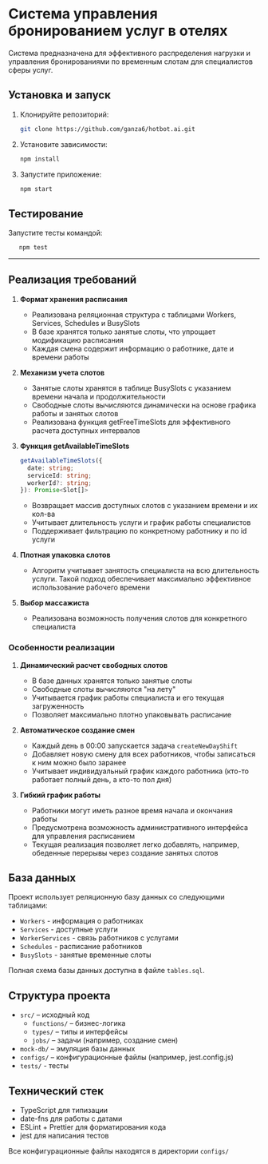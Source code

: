 # Система управления бронированием услуг в отелях 

Система предназначена для эффективного распределения нагрузки и управления бронированиями по временным слотам для специалистов сферы услуг.

## Установка и запуск

1. Клонируйте репозиторий:
   ```bash
   git clone https://github.com/ganza6/hotbot.ai.git
   ```

2. Установите зависимости:
   ```bash
   npm install
   ```

3. Запустите приложение:
   ```bash
   npm start
   ```

## Тестирование

Запустите тесты командой:
```bash
   npm test
```

---

## Реализация требований

1. **Формат хранения расписания**
   - Реализована реляционная структура с таблицами Workers, Services, Schedules и BusySlots
   - В базе хранятся только занятые слоты, что упрощает модификацию расписания
   - Каждая смена содержит информацию о работнике, дате и времени работы

2. **Механизм учета слотов**
   - Занятые слоты хранятся в таблице BusySlots с указанием времени начала и продолжительности
   - Свободные слоты вычисляются динамически на основе графика работы и занятых слотов
   - Реализована функция getFreeTimeSlots для эффективного расчета доступных интервалов

3. **Функция getAvailableTimeSlots**
   ```typescript
   getAvailableTimeSlots({ 
     date: string;
     serviceId: string;
     workerId?: string;
   }): Promise<Slot[]>
   ```
   - Возвращает массив доступных слотов с указанием времени и их кол-ва
   - Учитывает длительность услуги и график работы специалистов
   - Поддерживает фильтрацию по конкретному работнику и по id услуги

4. **Плотная упаковка слотов**
   - Алгоритм учитывает занятость специалиста на всю длительность услуги. Такой подход обеспечивает максимально эффективное использование рабочего времени

5. **Выбор массажиста**
   - Реализована возможность получения слотов для конкретного специалиста

### Особенности реализации

1. **Динамический расчет свободных слотов**
   - В базе данных хранятся только занятые слоты
   - Свободные слоты вычисляются "на лету"
   - Учитывается график работы специалиста и его текущая загруженность
   - Позволяет максимально плотно упаковывать расписание

2. **Автоматическое создание смен**
   - Каждый день в 00:00 запускается задача `createNewDayShift`
   - Добавляет новую смену для всех работников, чтобы записаться к ним можно было заранее
   - Учитывает индивидуальный график каждого работника (кто-то работает полный день, а кто-то пол дня)

3. **Гибкий график работы**
   - Работники могут иметь разное время начала и окончания работы
   - Предусмотрена возможность административного интерфейса для управления расписанием
   - Текущая реализация позволяет легко добавлять, например, обеденные перерывы через создание занятых слотов

## База данных

Проект использует реляционную базу данных со следующими таблицами:
- `Workers` - информация о работниках
- `Services` - доступные услуги
- `WorkerServices` - связь работников с услугами
- `Schedules` - расписание работников
- `BusySlots` - занятые временные слоты

Полная схема базы данных доступна в файле `tables.sql`.

## Структура проекта

- `src/` – исходный код  
  - `functions/` – бизнес-логика  
  - `types/` – типы и интерфейсы  
  - `jobs/` – задачи (например, создание смен)
- `mock-db/` – эмуляция базы данных  
- `configs/` – конфигурационные файлы (например, jest.config.js)
- `tests/` - тесты

## Технический стек

- TypeScript для типизации
- date-fns для работы с датами
- ESLint + Prettier для форматирования кода
- jest для написания тестов

Все конфигурационные файлы находятся в директории `configs/`